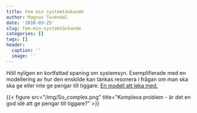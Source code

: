 ```yaml
---
title: Fem min systemtänkande
author: Magnus Tuvendal
date: '2018-03-25'
slug: fem-min-systemtänkande
categories: []
tags: []
header:
  caption: ''
  image: ''
---
```

Höll nyligen en kortfattad spaning om systemsyn. Exemplifierade med en modellering av hur den enskilde kan tänkas resonera i frågan om man ska ska ge eller inte ge pengar till tiggare.
[En modell att leka med.](http://ncase.me/loopy/v1.1/?data=[[[1,315,241,0.5,%22sk%25C3%25A4nka%2520pengar%22,4],[2,305,501,0.5,%22b%25C3%25A4ttre%2520liv%22,5],[4,854,605,0.5,%22b%25C3%25A4ttre%2520livssituation%22,4],[5,890,216,0.5,%22sk%25C3%25A4nka%2520pengar%22,3],[6,666,442,0.5,%22antal%2520tiggare%22,4],[7,1049,435,0.5,%22brottslighet%22,0],[8,652,134,0.5,%22mitt%2520v%25C3%25A4lbefinnande%22,3]],[[2,1,94,-1,0],[1,2,89,1,0],[5,4,54,1,0],[4,6,20,-1,0],[6,5,62,1,0],[5,6,35,1,0],[5,7,94,1,0],[7,4,-24,-1,0],[5,8,-53,1,0],[6,8,106,-1,0],[1,2,151,1,0]],[],8%5D)

{{< figure src="/img/So_complex.png" title="Komplexa problem - är det en god idé att ge pengar till tiggare?" >}}
